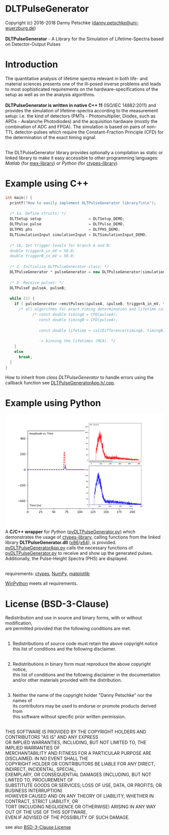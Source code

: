 # DLTPulseGenerator
Copyright (c) 2016-2018 Danny Petschke (danny.petschke@uni-wuerzburg.de)<br><br>
<b>DLTPulseGenerator</b> - A Library for the Simulation of Lifetime-Spectra based on Detector-Output Pulses

# Introduction

The quantitative analysis of lifetime spectra relevant in both life- and material sciences presents one of the ill-posed inverse problems and leads to most sophisticated requirements on the hardware-specifications of the setup as well as on the analysis algorithms.<br><br>
<b>DLTPulseGenerator is written in native C++ 11</b> (ISO/IEC 14882:2011) and provides the simulation of lifetime-spectra according to the measurement setup: i.e. the kind of detectors (PMTs - Photomultiplier, Diodes, such as APDs - Avalanche Photodiodes) and the acquisition hardware (mostly the combination of ADC and FPGA). 
The simulation is based on pairs of non-TTL detector-pulses which require the Constant-Fraction Principle (CFD) for the determination of the exact timing signal.<br><br>

The DLTPulseGenerator library provides optionally a compilation as static or linked library to make it easy accessible to other programming languages: <i>Matlab</i> (for [mex-library](https://de.mathworks.com/help/matlab/matlab_external/standalone-example.html)) or <i>Python</i> (for [ctypes-library](https://docs.python.org/3/library/ctypes.html)). 

# Example using C++

```c++
int main() {
  printf("How to easily implement DLTPulseGenerator library?\n\n");

  /* 1a. Define structs: */
  DLTSetup setup                     = DLTSetup_DEMO; 
  DLTPulse pulse                     = DLTPulse_DEMO; 
  DLTPHS phs                         = DLTPHS_DEMO; 
  DLTSimulationInput simulationInput = DLTSimulationInput_DEMO; 
  
  /* 1b. Set trigger-levels for branch A and B:
  double triggerA_in_mV = 50.0;
  double triggerB_in_mV = 50.0;
  
  /* 2. Initialize DLTPulseGenerator-class: */
  DLTPulseGenerator * pulseGenerator = new DLTPulseGenerator(simulationInput, phs, setup, pulse, nullptr);
  
  /* 3. Receive pulses: */
  DLTPulseF pulseA, pulseB;
  
  while (1) {
    if ( pulseGenerator->emitPulses(&pulseA, &pulseB, triggerA_in_mV, triggerB_in_mV) ) {
      /* all algorithms for exact timing determination and lifetime calculation, respectively, have to be placed here! */
			/* const double timingA = CFD(pulseA);
			   const double timingB = CFD(pulseA);

			   const double lifetime = calcDifference(timingA, timingB);

			   -> binning the lifetimes (MCA). */
    }
    else
      break;
  }
}
```
How to inherit from <i>class DLTPulseGenerator</i> to handle errors using the callback function see [DLTPulseGeneratorApp.h/.cpp](https://github.com/dpscience/DLTPulseGenerator/blob/master/DLTPulseGenerator/example/AppDLTPulseGenerator/AppDLTPulseGenerator/DLTPulseGeneratorApp.h).  

# Example using Python

![Generated Pulses](/pyDLTPulseGenerator/PulsesPythonAndPHS.png)
A <b>C/C++ wrapper</b> for <i>Python</i> ([pyDLTPulseGenerator.py](https://github.com/dpscience/DLTPulseGenerator/blob/master/pyDLTPulseGenerator/pyDLTPulseGenerator.py)) which demonstrates the usage of [ctypes-library](https://docs.python.org/3/library/ctypes.html), calling functions from the linked library <b>DLTPulseGenerator.dll</b> ([x86](https://github.com/dpscience/DLTPulseGenerator/tree/master/pyDLTPulseGenerator/x86)/[x64](https://github.com/dpscience/DLTPulseGenerator/tree/master/pyDLTPulseGenerator/x64)), is provided.<br>
[pyDLTPulseGeneratorApp.py](https://github.com/dpscience/DLTPulseGenerator/blob/master/pyDLTPulseGenerator/pyDLTPulseGeneratorApp.py) calls the necessary functions of [pyDLTPulseGenerator.py](https://github.com/dpscience/DLTPulseGenerator/blob/master/pyDLTPulseGenerator/pyDLTPulseGenerator.py) to receive and show up the generated pulses. Additionally, the Pulse-Height Spectra (PHS) are displayed.<br><br> 

requirements: [ctypes](https://docs.python.org/3/library/ctypes.html), [NumPy](http://www.numpy.org/), [matplotlib](https://matplotlib.org/) 

[WinPython](https://sourceforge.net/projects/winpython/) meets all requirements. 

# License (BSD-3-Clause)

Redistribution and use in source and binary forms, with or without modification,<br> 
are permitted provided that the following conditions are met:<br><br>

 1. Redistributions of source code must retain the above copyright notice<br>
    this list of conditions and the following disclaimer.<br><br>

 2. Redistributions in binary form must reproduce the above copyright notice,<br> 
    this list of conditions and the following disclaimer in the documentation<br> 
    and/or other materials provided with the distribution.<br><br>

 3. Neither the name of the copyright holder "Danny Petschke" nor the names of<br> 
    its contributors may be used to endorse or promote products derived from <br>
    this software without specific prior written permission.<br><br>


 THIS SOFTWARE IS PROVIDED BY THE COPYRIGHT HOLDERS AND CONTRIBUTORS "AS IS" AND ANY EXPRESS<br> 
 OR IMPLIED WARRANTIES, INCLUDING, BUT NOT LIMITED TO, THE IMPLIED WARRANTIES OF<br> 
 MERCHANTABILITY AND FITNESS FOR A PARTICULAR PURPOSE ARE DISCLAIMED. IN NO EVENT SHALL THE<br> 
 COPYRIGHT HOLDER OR CONTRIBUTORS BE LIABLE FOR ANY DIRECT, INDIRECT, INCIDENTAL, SPECIAL,<br> 
 EXEMPLARY, OR CONSEQUENTIAL DAMAGES (INCLUDING, BUT NOT LIMITED TO, PROCUREMENT OF<br> 
 SUBSTITUTE GOODS OR SERVICES; LOSS OF USE, DATA, OR PROFITS; OR BUSINESS INTERRUPTION)<br> 
 HOWEVER CAUSED AND ON ANY THEORY OF LIABILITY, WHETHER IN CONTRACT, STRICT LIABILITY, OR<br> 
 TORT (INCLUDING NEGLIGENCE OR OTHERWISE) ARISING IN ANY WAY OUT OF THE USE OF THIS SOFTWARE,<br> 
 EVEN IF ADVISED OF THE POSSIBILITY OF SUCH DAMAGE.<br>
 
 see also [BSD-3-Clause License](https://opensource.org/licenses/BSD-3-Clause)



